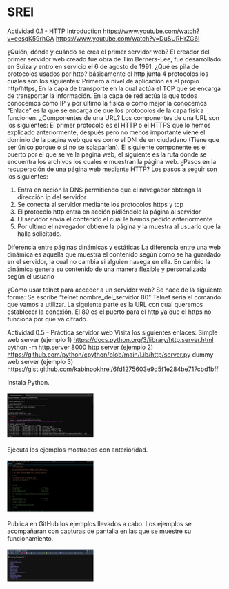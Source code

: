 # SREI

Actividad 0.1 - HTTP Introduction
https://www.youtube.com/watch?v=eesqK59rhGA
https://www.youtube.com/watch?v=DuSURHrZG6I

¿Quién, dónde y cuándo se crea el primer servidor web?
El creador del primer servidor web creado fue obra de Tim Berners-Lee,  fue desarrollado en Suiza y entro en servicio el 6 de agosto de 1991.
¿Qué es pila de protocolos usados por http?
básicamente el http junta 4 protocolos los cuales son los siguientes:
Primero a nivel de aplicación es el propio http/https, En la capa de transporte en la cual actúa el TCP que se encarga de transportar la información. En la capa de red actúa la que todos conocemos como IP y por último la física o como mejor la conocemos “Enlace” es la que se encarga de que los protocolos de la capa física funcionen.
¿Componentes de una URL?
Los componentes de una URL son los siguientes:
El primer protocolo es el HTTP o el HTTPS que lo hemos explicado anteriormente, después pero no menos importante viene el dominio de la pagina web que es como el DNI de un ciudadano (Tiene que ser único porque o si no se solaparían). El siguiente componente es el puerto por el que se ve la pagina web, el siguiente es la ruta donde se encuentra los archivos los cuales e muestran la página web.
¿Pasos en la recuperación de una página web mediante HTTP?
Los pasos a seguir son los siguientes:
1. Entra en acción la DNS permitiendo que el navegador obtenga la dirección ip del servidor
2. Se conecta al servidor mediante los protocolos https y tcp
3. El protocolo http entra en acción pidiéndole la página al servidor
4. El servidor envía el contenido el cual le hemos pedido anteriormente
5. Por ultimo el navegador obtiene la página y la muestra al usuario que la halla solicitado.
	


Diferencia entre páginas dinámicas y estáticas
La diferencia entre una web dinámica es aquella que muestra el contenido según como se ha guardado en el servidor, la cual no cambia si alguien navega en ella. En cambio la dinámica genera su contenido de una manera flexible y personalizada según el usuario


¿Cómo usar telnet para acceder a un servidor web?
Se hace de la siguiente forma:
Se escribe “telnet nombre_del_servidor  80”
Telnet seria el comando que vamos a utilizar.
La siguiente parte es la URL con cual queremos establecer la conexión.
El 80 es el puerto para el http ya que el https no funciona por que va cifrado.



Actividad 0.5 - Práctica servidor web
Visita los siguientes enlaces:
Simple web server (ejemplo 1)
https://docs.python.org/3/library/http.server.html
python -m http.server 8000
http server (ejemplo 2)
https://github.com/python/cpython/blob/main/Lib/http/server.py
dummy web server (ejemplo 3)
https://gist.github.com/kabinpokhrel/6fd1275603e9d5f1e284be717cbd1bff


Instala Python.<br>
<br>
<img src="cmd.png" alt="Logo" width="200"/>
<br>
<br>
Ejecuta los ejemplos mostrados con anterioridad.<br>
<br>
<img src="vscode.png" alt="Logo" width="200"/>
<br>
<br>
Publica en GitHub los ejemplos llevados a cabo. Los ejemplos se acompañaran con capturas de pantalla en las que se muestre su funcionamiento.<br>
<br>
<img src="web.png" alt="Logo" width="200"/>
